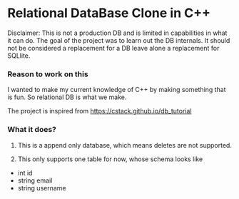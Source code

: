 # Relational DataBase Clone in C++

Disclaimer: This is not a production DB and is limited in capabilities in what it can do.
The goal of the project was to learn out the DB internals.
It should not be considered a replacement for a DB leave alone a replacement for SQLlite.

### Reason to work on this
I wanted to make my current knowledge of C++ by making something that is fun.
So relational DB is what we make.

The project is inspired from https://cstack.github.io/db_tutorial


### What it does?

1) This is a append only database, which means deletes are not supported.

2) This only supports one table for now, whose schema looks like
 * int id
 * string email
 * string username
 
 
 


